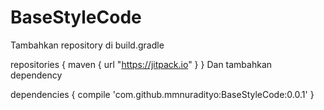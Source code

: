 # BaseStyleCode
Tambahkan repository di build.gradle

repositories {
    maven { url "https://jitpack.io" }
}
Dan tambahkan dependency

dependencies {
    compile 'com.github.mmnuradityo:BaseStyleCode:0.0.1'
}
